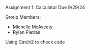 Assignment 1: Calculator
Due 9/29/24

Group Members:
- Michelle McAveety
- Rylan Pietras

Using Catch2 to check code